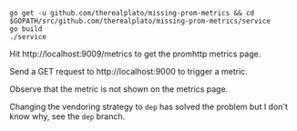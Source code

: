 ```
go get -u github.com/therealplato/missing-prom-metrics && cd $GOPATH/src/github.com/therealplato/missing-prom-metrics/service
go build
./service
```

Hit http://localhost:9009/metrics to get the promhttp metrics page.

Send a GET request to http://localhost:9000 to trigger a metric.

Observe that the metric is not shown on the metrics page.

Changing the vendoring strategy to `dep` has solved the problem but I don't know
why, see the `dep` branch.
